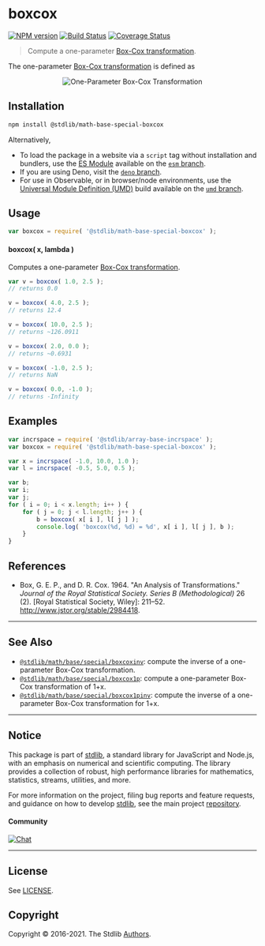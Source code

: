 <!--

@license Apache-2.0

Copyright (c) 2018 The Stdlib Authors.

Licensed under the Apache License, Version 2.0 (the "License");
you may not use this file except in compliance with the License.
You may obtain a copy of the License at

   http://www.apache.org/licenses/LICENSE-2.0

Unless required by applicable law or agreed to in writing, software
distributed under the License is distributed on an "AS IS" BASIS,
WITHOUT WARRANTIES OR CONDITIONS OF ANY KIND, either express or implied.
See the License for the specific language governing permissions and
limitations under the License.

-->

# boxcox

[![NPM version][npm-image]][npm-url] [![Build Status][test-image]][test-url] [![Coverage Status][coverage-image]][coverage-url] <!-- [![dependencies][dependencies-image]][dependencies-url] -->

> Compute a one-parameter [Box-Cox transformation][box-cox-transformation].

<!-- Section to include introductory text. Make sure to keep an empty line after the intro `section` element and another before the `/section` close. -->

<section class="intro">

The one-parameter [Box-Cox transformation][box-cox-transformation] is defined as 

<!-- <equation class="equation" label="eq:boxcox_transformation_one_parameter" align="center" raw="y^{\lambda} = \begin{cases}\frac{y^{\lambda} - 1}{\lambda} & \textrm{if}\ \lambda \neq 0 \\ \ln(y) & \textrm{if}\ \lambda = 0 \end{cases}" alt="One-Parameter Box-Cox Transformation"> -->

<div class="equation" align="center" data-raw-text="y^{\lambda} = \begin{cases}\frac{y^{\lambda} - 1}{\lambda} & \textrm{if}\ \lambda \neq 0 \\ \ln(y) & \textrm{if}\ \lambda = 0 \end{cases}" data-equation="eq:boxcox_transformation_one_parameter">
    <img src="https://cdn.jsdelivr.net/gh/stdlib-js/stdlib@1cd982bdbe87913bbb66e9d6a79b0acb0fb89616/lib/node_modules/@stdlib/math/base/special/boxcox/docs/img/equation_boxcox_transformation_one_parameter.svg" alt="One-Parameter Box-Cox Transformation" />
    <br>
</div>

<!-- </equation> -->

</section>

<!-- /.intro -->

<!-- Package usage documentation. -->

<section class="installation">

## Installation

```bash
npm install @stdlib/math-base-special-boxcox
```

Alternatively,

-   To load the package in a website via a `script` tag without installation and bundlers, use the [ES Module][es-module] available on the [`esm` branch][esm-url].
-   If you are using Deno, visit the [`deno` branch][deno-url].
-   For use in Observable, or in browser/node environments, use the [Universal Module Definition (UMD)][umd] build available on the [`umd` branch][umd-url].

</section>

<section class="usage">

## Usage

```javascript
var boxcox = require( '@stdlib/math-base-special-boxcox' );
```

#### boxcox( x, lambda )

Computes a one-parameter [Box-Cox transformation][box-cox-transformation].

```javascript
var v = boxcox( 1.0, 2.5 );
// returns 0.0

v = boxcox( 4.0, 2.5 );
// returns 12.4

v = boxcox( 10.0, 2.5 );
// returns ~126.0911

v = boxcox( 2.0, 0.0 );
// returns ~0.6931

v = boxcox( -1.0, 2.5 );
// returns NaN

v = boxcox( 0.0, -1.0 );
// returns -Infinity
```

</section>

<!-- /.usage -->

<!-- Package usage examples. -->

<section class="examples">

## Examples

<!-- eslint no-undef: "error" -->

```javascript
var incrspace = require( '@stdlib/array-base-incrspace' );
var boxcox = require( '@stdlib/math-base-special-boxcox' );

var x = incrspace( -1.0, 10.0, 1.0 );
var l = incrspace( -0.5, 5.0, 0.5 );

var b;
var i;
var j;
for ( i = 0; i < x.length; i++ ) {
    for ( j = 0; j < l.length; j++ ) {
        b = boxcox( x[ i ], l[ j ] );
        console.log( 'boxcox(%d, %d) = %d', x[ i ], l[ j ], b );
    }
}
```

</section>

<!-- /.examples -->

<!-- Section to include cited references. If references are included, add a horizontal rule *before* the section. Make sure to keep an empty line after the `section` element and another before the `/section` close. -->

<section class="references">

## References

-   Box, G. E. P., and D. R. Cox. 1964. "An Analysis of Transformations." _Journal of the Royal Statistical Society. Series B (Methodological)_ 26 (2). \[Royal Statistical Society, Wiley]: 211–52. <http://www.jstor.org/stable/2984418>.

</section>

<!-- /.references -->

<!-- Section for related `stdlib` packages. Do not manually edit this section, as it is automatically populated. -->

<section class="related">

* * *

## See Also

-   <span class="package-name">[`@stdlib/math/base/special/boxcoxinv`][@stdlib/math/base/special/boxcoxinv]</span><span class="delimiter">: </span><span class="description">compute the inverse of a one-parameter Box-Cox transformation.</span>
-   <span class="package-name">[`@stdlib/math/base/special/boxcox1p`][@stdlib/math/base/special/boxcox1p]</span><span class="delimiter">: </span><span class="description">compute a one-parameter Box-Cox transformation of 1+x.</span>
-   <span class="package-name">[`@stdlib/math/base/special/boxcox1pinv`][@stdlib/math/base/special/boxcox1pinv]</span><span class="delimiter">: </span><span class="description">compute the inverse of a one-parameter Box-Cox transformation for 1+x.</span>

</section>

<!-- /.related -->

<!-- Section for all links. Make sure to keep an empty line after the `section` element and another before the `/section` close. -->


<section class="main-repo" >

* * *

## Notice

This package is part of [stdlib][stdlib], a standard library for JavaScript and Node.js, with an emphasis on numerical and scientific computing. The library provides a collection of robust, high performance libraries for mathematics, statistics, streams, utilities, and more.

For more information on the project, filing bug reports and feature requests, and guidance on how to develop [stdlib][stdlib], see the main project [repository][stdlib].

#### Community

[![Chat][chat-image]][chat-url]

---

## License

See [LICENSE][stdlib-license].


## Copyright

Copyright &copy; 2016-2021. The Stdlib [Authors][stdlib-authors].

</section>

<!-- /.stdlib -->

<!-- Section for all links. Make sure to keep an empty line after the `section` element and another before the `/section` close. -->

<section class="links">

[npm-image]: http://img.shields.io/npm/v/@stdlib/math-base-special-boxcox.svg
[npm-url]: https://npmjs.org/package/@stdlib/math-base-special-boxcox

[test-image]: https://github.com/stdlib-js/math-base-special-boxcox/actions/workflows/test.yml/badge.svg
[test-url]: https://github.com/stdlib-js/math-base-special-boxcox/actions/workflows/test.yml

[coverage-image]: https://img.shields.io/codecov/c/github/stdlib-js/math-base-special-boxcox/main.svg
[coverage-url]: https://codecov.io/github/stdlib-js/math-base-special-boxcox?branch=main

<!--

[dependencies-image]: https://img.shields.io/david/stdlib-js/math-base-special-boxcox.svg
[dependencies-url]: https://david-dm.org/stdlib-js/math-base-special-boxcox/main

-->

[umd]: https://github.com/umdjs/umd
[es-module]: https://developer.mozilla.org/en-US/docs/Web/JavaScript/Guide/Modules

[deno-url]: https://github.com/stdlib-js/math-base-special-boxcox/tree/deno
[umd-url]: https://github.com/stdlib-js/math-base-special-boxcox/tree/umd
[esm-url]: https://github.com/stdlib-js/math-base-special-boxcox/tree/esm

[chat-image]: https://img.shields.io/gitter/room/stdlib-js/stdlib.svg
[chat-url]: https://gitter.im/stdlib-js/stdlib/

[stdlib]: https://github.com/stdlib-js/stdlib

[stdlib-authors]: https://github.com/stdlib-js/stdlib/graphs/contributors

[stdlib-license]: https://raw.githubusercontent.com/stdlib-js/math-base-special-boxcox/main/LICENSE

[box-cox-transformation]: https://en.wikipedia.org/wiki/Power_transform#Box-Cox_transformation

<!-- <related-links> -->

[@stdlib/math/base/special/boxcoxinv]: https://github.com/stdlib-js/math-base-special-boxcoxinv

[@stdlib/math/base/special/boxcox1p]: https://github.com/stdlib-js/math-base-special-boxcox1p

[@stdlib/math/base/special/boxcox1pinv]: https://github.com/stdlib-js/math-base-special-boxcox1pinv

<!-- </related-links> -->

</section>

<!-- /.links -->
